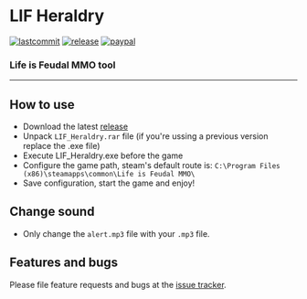 # LIF Heraldry 
[![lastcommit](https://img.shields.io/github/last-commit/Lulzphantom/Heraldry?label=Updated)](https://github.com/Lulzphantom/Heraldry/commits/master)
[![release](https://img.shields.io/github/downloads/Lulzphantom/Heraldry/total)](https://github.com/Lulzphantom/Heraldry/releases/latest)
[![paypal](https://www.paypalobjects.com/en_US/i/btn/btn_donateCC_LG.gif)](https://www.paypal.com/cgi-bin/webscr?cmd=_s-xclick&hosted_button_id=N6ZFXV7WTBWG2)

### Life is Feudal MMO tool
___
## How to use

* Download the latest [release](https://github.com/Lulzphantom/Heraldry/releases/latest)
* Unpack `LIF_Heraldry.rar` file (if you're ussing a previous version replace the .exe file)
* Execute LIF_Heraldry.exe before the game
* Configure the game path, steam's default route is: `C:\Program Files (x86)\steamapps\common\Life is Feudal MMO\`
* Save configuration, start the game and enjoy!

## Change sound

* Only change the `alert.mp3` file with your `.mp3` file.

## Features and bugs

Please file feature requests and bugs at the [issue tracker][tracker].

[tracker]: https://github.com/Lulzphantom/XPlane-DataOutputReceiver-Dart/issues

